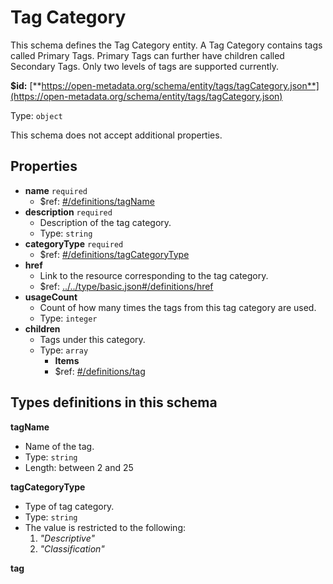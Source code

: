 # Tag Category

This schema defines the Tag Category entity. A Tag Category contains tags called Primary Tags. Primary Tags can further have children called Secondary Tags. Only two levels of tags are supported currently.

**$id:** [**https://open-metadata.org/schema/entity/tags/tagCategory.json**](https://open-metadata.org/schema/entity/tags/tagCategory.json)

Type: `object`

This schema does not accept additional properties.

## Properties

* **name** `required`
  * $ref: [\#/definitions/tagName](tag-category.md#types-definitions-in-this-schema)
* **description** `required`
  * Description of the tag category.
  * Type: `string`
* **categoryType** `required`
  * $ref: [\#/definitions/tagCategoryType](tag-category.md#types-definitions-in-this-schema)
* **href**
  * Link to the resource corresponding to the tag category.
  * $ref: [../../type/basic.json\#/definitions/href](../types/basic.md#types-definitions-in-this-schema)
* **usageCount**
  * Count of how many times the tags from this tag category are used.
  * Type: `integer`
* **children**
  * Tags under this category.
  * Type: `array`
    * **Items**
    * $ref: [\#/definitions/tag](tag-category.md#types-definitions-in-this-schema)

## Types definitions in this schema

**tagName**

* Name of the tag.
* Type: `string`
* Length: between 2 and 25

**tagCategoryType**

* Type of tag category.
* Type: `string`
* The value is restricted to the following: 
  1. _"Descriptive"_
  2. _"Classification"_

**tag**

